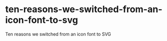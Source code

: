 ten-reasons-we-switched-from-an-icon-font-to-svg
================================================

Ten reasons we switched from an icon font to SVG
